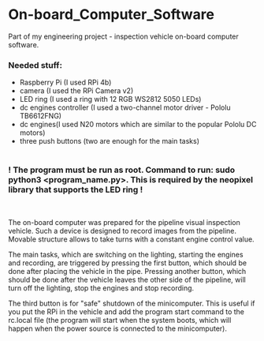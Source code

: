 # On-board_Computer_Software
Part of my engineering project - inspection vehicle on-board computer software.

### Needed stuff:
- Raspberry Pi (I used RPi 4b)
- camera (I used the RPi Camera v2)
- LED ring (I used a ring with 12 RGB WS2812 5050 LEDs)
- dc engines controller (I used a two-channel motor driver - Pololu TB6612FNG)
- dc engines(I used N20 motors which are similar to the popular Pololu DC motors) 
- three push buttons (two are enough for the main tasks)<br /> <br />

### ! The program must be run as root. Command to run: sudo python3 <program_name.py>. This is required by the neopixel library that supports the LED ring !

<br />

The on-board computer was prepared for the pipeline visual inspection vehicle. Such a device is designed to record images from the pipeline. Movable structure allows to take turns with a constant engine control value.
<br />

The main tasks, which are switching on the lighting, starting the engines and recording, are triggered by pressing the first button, which should be done after placing the vehicle in the pipe. Pressing another button, which should be done after the vehicle leaves the other side of the pipeline, will turn off the lighting, stop the engines and stop recording.
<br />

The third button is for "safe" shutdown of the minicomputer. This is useful if you put the RPi in the vehicle and add the program start command to the rc.local file (the program will start when the system boots, which will happen when the power source is connected to the minicomputer).
